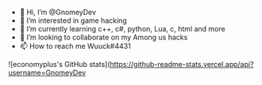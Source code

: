 - 👋 Hi, I’m @GnomeyDev
- 👀 I’m interested in game hacking
- 🌱 I’m currently learning c++, c#, python, Lua, c, html and more
- 💞️ I’m looking to collaborate on my Among us hacks
- 📫 How to reach me Wuuck#4431

![economyplus's GitHub stats](https://github-readme-stats.vercel.app/api?username=GnomeyDev
